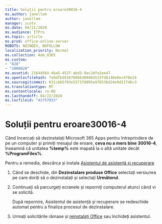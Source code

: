 ```yaml
---
title: Soluții pentru eroare30016-4
ms.author: janellem
author: janellem
manager: scotv
ms.date: 04/21/2020
ms.audience: ITPro
ms.topic: article
ms.prod: office-online-server
ROBOTS: NOINDEX, NOFOLLOW
localization_priority: Normal
ms.collection: Adm_O365
ms.custom:
- "828"
- "2000020"
ms.assetid: 21644564-4ba5-4537-abd3-9ac2dfe2ee47
ms.openlocfilehash: fa9dfb5916768863004b5533fd8148e0ec478e24
ms.sourcegitcommit: 631cbb5f03e5371f0995e976536d24e9d13746c3
ms.translationtype: MT
ms.contentlocale: ro-RO
ms.lasthandoff: 04/22/2020
ms.locfileid: "43757033"
---
```

# <a name="solutions-for-error-30016-4"></a>Soluții pentru eroare30016-4

Când încercați să dezinstalați Microsoft 365 Apps pentru întreprindere de pe un computer și primiți mesajul de eroare, **ceva nu a mers bine 30016-4**, înseamnă că unitatea **%temp%** este mapată la o altă unitate decât **%ProgramFiles%**.
  
Pentru a remedia, descărca și instala [Asistentul de asistență și recuperare](https://aka.ms/SARA-OfficeUninstall-Alchemy)
  
1. Când se deschide, din **Dezinstalare produse Office** selectați versiunea pe care doriți să o dezinstalați și selectați **Următorul**.

2. Continuați să parcurgeți ecranele și reporniți computerul atunci când vi se solicită.

    După repornire, Asistentul de asistență și recuperare se redeschide automat pentru a finaliza procesul de dezinstalare.

3. Urmați solicitările rămase și [reinstalați Office](https://portal.office.com/OLS/MySoftware.aspx) sau închideți asistentul.
